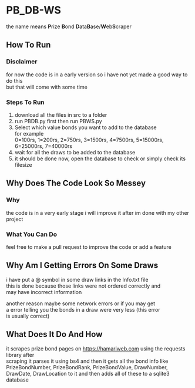 # PB_DB-WS
the name means <b>P</b>rize <b>B</b>ond <b>D</b>ata<b>B</b>ase/<b>W</b>eb<b>S</b>craper  

## How To Run  
### Disclaimer
for now the code is in a early version so i have not yet made a good way to do this  
but that will come with some time  
  
### Steps To Run  
1. download all the files in src to a folder  
2. run PBDB.py first then run PBWS.py  
3. Select which value bonds you want to add to the database  
for example  
0=100rs, 1=200rs, 2=750rs, 3=1500rs, 4=7500rs, 5=15000rs, 6=25000rs, 7=40000rs  
4. wait for all the draws to be added to the database
5. it should be done now, open the database to check or simply check its filesize 

## Why Does The Code Look So Messey
### Why  
the code is in a very early stage i will improve it after im done with my other project

### What You Can Do  
feel free to make a pull request to improve the code or add a feature

## Why Am I Getting Errors On Some Draws  
i have put a @ symbol in some draw links in the Info.txt file  
this is done because those links were not ordered correctly and  
may have incorrect information  

another reason maybe some network errors or if you may get  
a error telling you the bonds in a draw were very less (this error  
is usually correct)  


## What Does It Do And How  
it scrapes prize bond pages on https://hamariweb.com using the requests library after  
scraping it parses it using bs4 and then it gets all the bond info like PrizeBondNumber,
PrizeBondRank, PrizeBondValue, DrawNumber, DrawDate, DrawLocation to it and then adds all of these to a sqlite3
database

